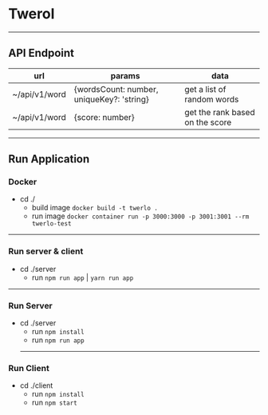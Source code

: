 # Twerol

---
## API Endpoint
|  url | params  | data  |
|---|---|---|
| ~/api/v1/word  | {wordsCount: number, uniqueKey?: 'string}  | get a list of random words   |
|  ~/api/v1/word |  {score: number} | get the rank based on the score  | 
---
## Run Application

### Docker
- cd ./
  - build image `docker build -t twerlo .`
  - run image `docker container run -p 3000:3000 -p 3001:3001 --rm twerlo-test`
---
### Run server & client
- cd ./server
  - run `npm run app` | `yarn run app`
---
### Run Server
- cd ./server
  - run `npm install` 
  - run `npm run app`
  ---
### Run Client
- cd ./client
  - run `npm install`
  - run `npm start`
